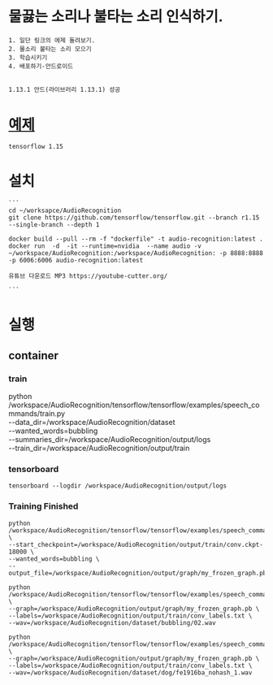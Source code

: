 # 물끓는 소리나 불타는 소리 인식하기.   
    1. 일단 링크의 에제 돌려보기.
    2. 물소리 불타는 소리 모으기
    3. 학습시키기
    4. 배포하기-안드로이드 
##
    
    1.13.1 안드(라이브러리 1.13.1) 성공


# [예제]( https://github.com/tensorflow/docs/blob/master/site/en/r1/tutorials/sequences/audio_recognition.md    )   
    tensorflow 1.15 

# 설치
    ```
    cd ~/worksapce/AudioRecognition 
    git clone https://github.com/tensorflow/tensorflow.git --branch r1.15 --single-branch --depth 1

    docker build --pull --rm -f "dockerfile" -t audio-recognition:latest .
    docker run  -d  -it --runtime=nvidia  --name audio -v ~/workspace/AudioRecognition:/workspace/AudioRecognition: -p 8888:8888 -p 6006:6006 audio-recognition:latest 
    
    유튜브 다운로드 MP3 https://youtube-cutter.org/ 

    ```
# 실행
## container
### train
   python /workspace/AudioRecognition/tensorflow/tensorflow/examples/speech_commands/train.py  \
    --data_dir=/workspace/AudioRecognition/dataset \
    --wanted_words=bubbling \
    --summaries_dir=/workspace/AudioRecognition/output/logs \
    --train_dir=/workspace/AudioRecognition/output/train

### tensorboard
    tensorboard --logdir /workspace/AudioRecognition/output/logs

### Training Finished
    python /workspace/AudioRecognition/tensorflow/tensorflow/examples/speech_commands/freeze.py \
    --start_checkpoint=/workspace/AudioRecognition/output/train/conv.ckpt-18000 \
    --wanted_words=bubbling \
    --output_file=/workspace/AudioRecognition/output/graph/my_frozen_graph.pb

    python /workspace/AudioRecognition/tensorflow/tensorflow/examples/speech_commands/label_wav.py \
    --graph=/workspace/AudioRecognition/output/graph/my_frozen_graph.pb \
    --labels=/workspace/AudioRecognition/output/train/conv_labels.txt \
    --wav=/workspace/AudioRecognition/dataset/bubbling/02.wav

    python /workspace/AudioRecognition/tensorflow/tensorflow/examples/speech_commands/label_wav.py \
    --graph=/workspace/AudioRecognition/output/graph/my_frozen_graph.pb \
    --labels=/workspace/AudioRecognition/output/train/conv_labels.txt \
    --wav=/workspace/AudioRecognition/dataset/dog/fe1916ba_nohash_1.wav
    
